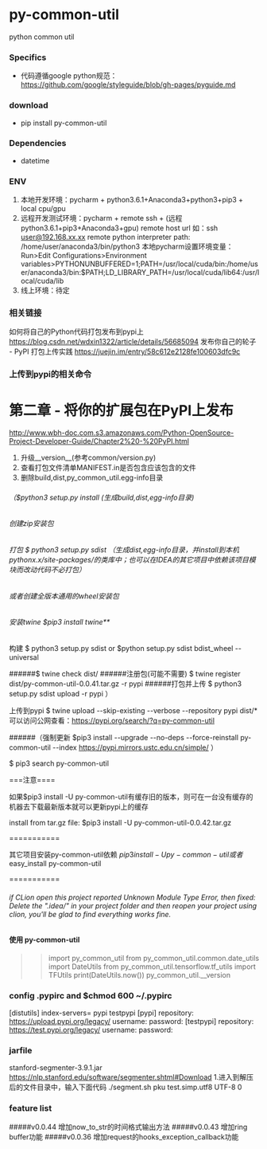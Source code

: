 # py-common-util
python common util

### Specifics
- 代码遵循google python规范：https://github.com/google/styleguide/blob/gh-pages/pyguide.md

### download
- pip install py-common-util

### Dependencies
- datetime

### ENV
1. 本地开发环境：pycharm + python3.6.1+Anaconda3+python3+pip3 + local cpu/gpu
2. 远程开发测试环境：pycharm + remote ssh + (远程python3.6.1+pip3+Anaconda3+gpu)
remote host url 如：ssh user@192.168.xx.xx
remote python interpreter path: /home/user/anaconda3/bin/python3
本地pycharm设置环境变量：Run>Edit Configurations>Environment variables>PYTHONUNBUFFERED=1;PATH=/usr/local/cuda/bin:/home/user/anaconda3/bin:$PATH;LD_LIBRARY_PATH=/usr/local/cuda/lib64:/usr/local/cuda/lib
3. 线上环境：待定

### 相关链接
如何将自己的Python代码打包发布到pypi上 https://blog.csdn.net/wdxin1322/article/details/56685094
发布你自己的轮子 - PyPI 打包上传实践 https://juejin.im/entry/58c612e2128fe100603dfc9c

### 上传到pypi的相关命令
# 第二章 - 将你的扩展包在PyPI上发布 
http://www.wbh-doc.com.s3.amazonaws.com/Python-OpenSource-Project-Developer-Guide/Chapter2%20-%20PyPI.html
1. 升级__version__(参考common/version.py)
2. 查看打包文件清单MANIFEST.in是否包含应该包含的文件
3. 删除build,dist,py_common_util.egg-info目录

###### （$python3 setup.py install (生成build,dist,egg-info目录)
###### 创建zip安装包
###### 打包 $ python3 setup.py sdist （生成dist,egg-info目录，并install到本机pythonx.x/site-packages/的类库中；也可以在IDEA的其它项目中依赖该项目模块而改动代码不必打包）
###### 或者创建全版本通用的wheel安装包
###### 安装twine $pip3 install twine**
 
构建 $ python3 setup.py sdist or $python setup.py sdist bdist_wheel --universal
 
######$ twine check dist/
######注册包(可能不需要) $ twine register dist/py-common-util-0.0.41.tar.gz -r pypi
######打包并上传 $ python3 setup.py sdist upload -r pypi ）
 
上传到pypi $ twine upload --skip-existing --verbose --repository pypi dist/*
可以访问公网查看：https://pypi.org/search/?q=py-common-util

######（强制更新 $pip3 install --upgrade --no-deps --force-reinstall py-common-util --index https://pypi.mirrors.ustc.edu.cn/simple/ ） 


$ pip3 search py-common-util

===注意====

如果$pip3 install -U py-common-util有缓存旧的版本，则可在一台没有缓存的机器去下载最新版本就可以更新pypi上的缓存

install from tar.gz file: $pip3 install -U  py-common-util-0.0.42.tar.gz

===========

其它项目安装py-common-util依赖 $pip3 install -U py-common-util
或者$ easy_install py-common-util

===========

###### if CLion open this project reported Unknown Module Type Error, then fixed: Delete the ".idea/" in your project folder and then reopen your project using clion, you'll be glad to find everything works fine.

#### 使用 py-common-util
>>import py_common_util
>>from py_common_util.common.date_utils import DateUtils
>>from py_common_util.tensorflow.tf_utils import TFUtils
>>print(DateUtils.now())
>>py_common_util.__version

### config .pypirc and $chmod 600 ~/.pypirc
[distutils]
index-servers=
pypi
testpypi
[pypi]
repository: https://upload.pypi.org/legacy/
username: <username>
password: <password>
[testpypi]
repository: https://test.pypi.org/legacy/
username: <username>
password: <password>

### jarfile
stanford-segmenter-3.9.1.jar https://nlp.stanford.edu/software/segmenter.shtml#Download
1.进入到解压后的文件目录中，输入下面代码
./segment.sh pku test.simp.utf8 UTF-8 0

### feature list
#####v0.0.44 增加now_to_str的时间格式输出方法
#####v0.0.43 增加ring buffer功能
#####v0.0.36 增加request的hooks_exception_callback功能
